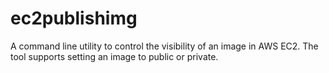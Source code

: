 ec2publishimg
=============

A command line utility to control the visibility of an image in AWS EC2.
The tool supports setting an image to public or private.

